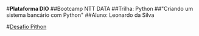 #**Plataforma DIO**
##Bootcamp NTT DATA
##Trilha: Python
##"Criando um sistema bancário com Python"
##Aluno: Leonardo da Silva

#[Desafio Pithon](https://web.dio.me/lab/desafio-de-projeto-criando-um-sistema-bancario/learning/ab91c6ff-e147-4b4c-a3ca-2ffbf5d6fe1a?back=/track/engenharia-dados-python)

